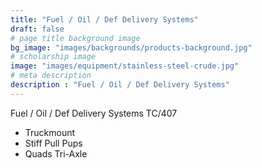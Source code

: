 ```yaml
---
title: "Fuel / Oil / Def Delivery Systems"
draft: false
# page title background image
bg_image: "images/backgrounds/products-background.jpg"
# scholarship image
image: "images/equipment/stainless-steel-crude.jpg"
# meta description
description : "Fuel / Oil / Def Delivery Systems"
---
```


Fuel / Oil / Def Delivery Systems
TC/407

* Truckmount
* Stiff Pull Pups
* Quads Tri-Axle